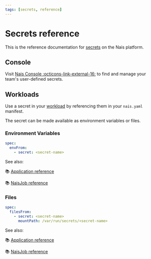 ```yaml
---
tags: [secrets, reference]
---
```


# Secrets reference

This is the reference documentation for [secrets](../README.md) on the Nais platform.

## Console

Visit [Nais Console :octicons-link-external-16:](https://console.<<tenant()>>.cloud.nais.io) to find and manage your team's user-defined secrets.

## Workloads

Use a secret in your [workload](../../../workloads/README.md) by referencing them in your `nais.yaml` manifest.

The secret can be made available as environment variables or files.

### Environment Variables

```yaml
spec:
  envFrom:
    - secret: <secret-name>
```

See also:

:books: [Application reference][application]

:books: [NaisJob reference][naisjob]

### Files

```yaml
spec:
  filesFrom:
    - secret: <secret-name>
      mountPath: /var/run/secrets/<secret-name>
```

See also:

:books: [Application reference][application]

:books: [NaisJob reference][naisjob]

[application]: ../../../workloads/application/reference/application-spec.md#envfromsecret
[naisjob]: ../../../workloads/job/reference/naisjob-spec.md#envfromsecret
